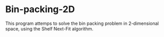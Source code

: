 # Bin-packing-2D

This program attemps to solve the bin packing problem in 2-dimensional space, using the Shelf Next-Fit algorithm.
